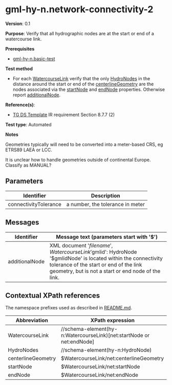 # gml-hy-n.network-connectivity-2

**Version**: 0.1

**Purpose**: Verify that all hydrographic nodes are at the start or end of a watercourse link.

**Prerequisites**

* [gml-hy-n.basic-test](gml-hy-n.basic-test.md)

**Test method**

* For each [WatercourseLink](#WatercourseLink) verify that the only [HydroNodes](#HydroNodes) in the distance around the start or end of the [centerlineGeometry](#geometry) are the nodes associated via the [startNode](#start) and [endNode](#end) properties. Otherwise report [additionalNode](#additionalNode).

**Reference(s)**: 

* [TG DS Template](README.md#ref_TG_DS_tmpl) IR requirement Section 8.7.7 (2)

**Test type**: Automated

**Notes**

Geometries typically will need to be converted into a meter-based CRS, eg ETRS89 LAEA or LCC. 

It is unclear how to handle geometries outside of continental Europe. Classify as MANUAL?

## Parameters

Identifier  |  Description
---------------------------------------------------------- | -------------------------------------------------------------------------
connectivityTolerance <a name="tolerance"/>  |  a number, the tolerance in meter

## Messages

Identifier  |  Message text (parameters start with '$')
---------------------------------------------------------- | -------------------------------------------------------------------------
additionalNode <a name="additionalNode"/>  |  XML document '$filename', WatercourseLink '$gmlid': HydroNode '$gmlidNode' is located within the connectivity tolerance of the start or end of the link geometry, but is not a start or end node of the link.

## Contextual XPath references

The namespace prefixes used as described in [README.md](README.md#namespaces).

Abbreviation                                               |  XPath expression
---------------------------------------------------------- | -------------------------------------------------------------------------
WatercourseLink <a name="WatercourseLink"></a>   | //schema-element(hy-n:WatercourseLink)[net:startNode or net:endNode]
HydroNodes <a name="HydroNodes"></a>   | //schema-element(hy-n:HydroNode)
centerlineGeometry <a name="geometry"></a>   | $WatercourseLink/net:centerlineGeometry
startNode <a name="start"></a>   | $WatercourseLink/net:startNode
endNode <a name="end"></a>   | $WatercourseLink/net:endNode

